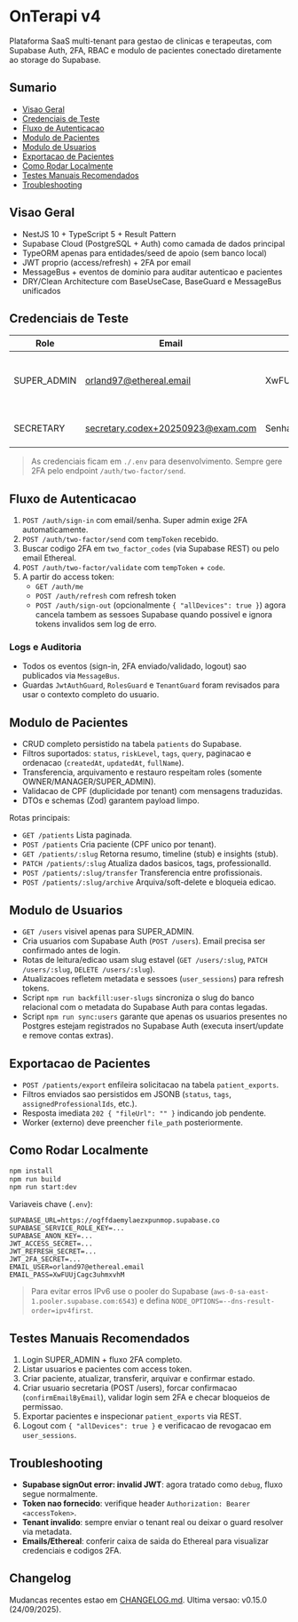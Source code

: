 # OnTerapi v4

Plataforma SaaS multi-tenant para gestao de clinicas e terapeutas, com Supabase Auth, 2FA, RBAC e modulo de pacientes conectado diretamente ao storage do Supabase.

## Sumario
- [Visao Geral](#visao-geral)
- [Credenciais de Teste](#credenciais-de-teste)
- [Fluxo de Autenticacao](#fluxo-de-autenticacao)
- [Modulo de Pacientes](#modulo-de-pacientes)
- [Modulo de Usuarios](#modulo-de-usuarios)
- [Exportacao de Pacientes](#exportacao-de-pacientes)
- [Como Rodar Localmente](#como-rodar-localmente)
- [Testes Manuais Recomendados](#testes-manuais-recomendados)
- [Troubleshooting](#troubleshooting)

## Visao Geral
- NestJS 10 + TypeScript 5 + Result Pattern
- Supabase Cloud (PostgreSQL + Auth) como camada de dados principal
- TypeORM apenas para entidades/seed de apoio (sem banco local)
- JWT proprio (access/refresh) + 2FA por email
- MessageBus + eventos de dominio para auditar autenticao e pacientes
- DRY/Clean Architecture com BaseUseCase, BaseGuard e MessageBus unificados

## Credenciais de Teste
| Role | Email | Senha | Observacoes |
| ---- | ----- | ----- | ----------- |
| SUPER_ADMIN | orland97@ethereal.email | XwFUUjCagc3uhmxvhM | 2FA habilitado (codigo enviado via Ethereal) |
| SECRETARY | secretary.codex+20250923@exam.com | SenhaForte123! | Email ja verificado, sem 2FA |

> As credenciais ficam em `./.env` para desenvolvimento. Sempre gere 2FA pelo endpoint `/auth/two-factor/send`.

## Fluxo de Autenticacao
1. `POST /auth/sign-in` com email/senha. Super admin exige 2FA automaticamente.
2. `POST /auth/two-factor/send` com `tempToken` recebido.
3. Buscar codigo 2FA em `two_factor_codes` (via Supabase REST) ou pelo email Ethereal.
4. `POST /auth/two-factor/validate` com `tempToken` + `code`.
5. A partir do access token:
   - `GET /auth/me`
   - `POST /auth/refresh` com refresh token
   - `POST /auth/sign-out` (opcionalmente `{ "allDevices": true }`) agora cancela tambem as sessoes Supabase quando possivel e ignora tokens invalidos sem log de erro.

### Logs e Auditoria
- Todos os eventos (sign-in, 2FA enviado/validado, logout) sao publicados via `MessageBus`.
- Guardas `JwtAuthGuard`, `RolesGuard` e `TenantGuard` foram revisados para usar o contexto completo do usuario.

## Modulo de Pacientes
- CRUD completo persistido na tabela `patients` do Supabase.
- Filtros suportados: `status`, `riskLevel`, `tags`, `query`, paginacao e ordenacao (`createdAt`, `updatedAt`, `fullName`).
- Transferencia, arquivamento e restauro respeitam roles (somente OWNER/MANAGER/SUPER_ADMIN).
- Validacao de CPF (duplicidade por tenant) com mensagens traduzidas.
- DTOs e schemas (Zod) garantem payload limpo.

Rotas principais:
- `GET /patients` Lista paginada.
- `POST /patients` Cria paciente (CPF unico por tenant).
- `GET /patients/:slug` Retorna resumo, timeline (stub) e insights (stub).
- `PATCH /patients/:slug` Atualiza dados basicos, tags, professionalId.
- `POST /patients/:slug/transfer` Transferencia entre profissionais.
- `POST /patients/:slug/archive` Arquiva/soft-delete e bloqueia edicao.

## Modulo de Usuarios
- `GET /users` visivel apenas para SUPER_ADMIN.
- Cria usuarios com Supabase Auth (`POST /users`). Email precisa ser confirmado antes de login.
- Rotas de leitura/edicao usam slug estavel (`GET /users/:slug`, `PATCH /users/:slug`, `DELETE /users/:slug`).
- Atualizacoes refletem metadata e sessoes (`user_sessions`) para refresh tokens.
- Script `npm run backfill:user-slugs` sincroniza o slug do banco relacional com o metadata do Supabase Auth para contas legadas.
- Script `npm run sync:users` garante que apenas os usuarios presentes no Postgres estejam registrados no Supabase Auth (executa insert/update e remove contas extras).

## Exportacao de Pacientes
- `POST /patients/export` enfileira solicitacao na tabela `patient_exports`.
- Filtros enviados sao persistidos em JSONB (`status`, `tags`, `assignedProfessionalIds`, etc.).
- Resposta imediata `202 { "fileUrl": "" }` indicando job pendente.
- Worker (externo) deve preencher `file_path` posteriormente.

## Como Rodar Localmente
```bash
npm install
npm run build
npm run start:dev
```

Variaveis chave (`.env`):
```
SUPABASE_URL=https://ogffdaemylaezxpunmop.supabase.co
SUPABASE_SERVICE_ROLE_KEY=...
SUPABASE_ANON_KEY=...
JWT_ACCESS_SECRET=...
JWT_REFRESH_SECRET=...
JWT_2FA_SECRET=...
EMAIL_USER=orland97@ethereal.email
EMAIL_PASS=XwFUUjCagc3uhmxvhM
```

> Para evitar erros IPv6 use o pooler do Supabase (`aws-0-sa-east-1.pooler.supabase.com:6543`) e defina `NODE_OPTIONS=--dns-result-order=ipv4first`.

## Testes Manuais Recomendados
1. Login SUPER_ADMIN + fluxo 2FA completo.
2. Listar usuarios e pacientes com access token.
3. Criar paciente, atualizar, transferir, arquivar e confirmar estado.
4. Criar usuario secretaria (POST /users), forcar confirmacao (`confirmEmailByEmail`), validar login sem 2FA e checar bloqueios de permissao.
5. Exportar pacientes e inspecionar `patient_exports` via REST.
6. Logout com `{ "allDevices": true }` e verificacao de revogacao em `user_sessions`.

## Troubleshooting
- **Supabase signOut error: invalid JWT**: agora tratado como `debug`, fluxo segue normalmente.
- **Token nao fornecido**: verifique header `Authorization: Bearer <accessToken>`.
- **Tenant invalido**: sempre enviar o tenant real ou deixar o guard resolver via metadata.
- **Emails/Ethereal**: conferir caixa de saida do Ethereal para visualizar credenciais e codigos 2FA.

## Changelog
Mudancas recentes estao em [CHANGELOG.md](./CHANGELOG.md). Ultima versao: v0.15.0 (24/09/2025).



